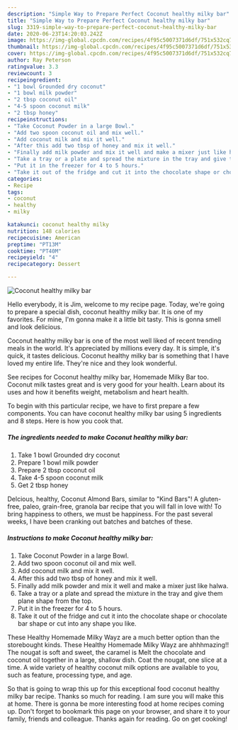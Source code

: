```yaml
---
description: "Simple Way to Prepare Perfect Coconut healthy milky bar"
title: "Simple Way to Prepare Perfect Coconut healthy milky bar"
slug: 3319-simple-way-to-prepare-perfect-coconut-healthy-milky-bar
date: 2020-06-23T14:20:03.242Z
image: https://img-global.cpcdn.com/recipes/4f95c5007371d6df/751x532cq70/coconut-healthy-milky-bar-recipe-main-photo.jpg
thumbnail: https://img-global.cpcdn.com/recipes/4f95c5007371d6df/751x532cq70/coconut-healthy-milky-bar-recipe-main-photo.jpg
cover: https://img-global.cpcdn.com/recipes/4f95c5007371d6df/751x532cq70/coconut-healthy-milky-bar-recipe-main-photo.jpg
author: Ray Peterson
ratingvalue: 3.3
reviewcount: 3
recipeingredient:
- "1 bowl Grounded dry coconut"
- "1 bowl milk powder"
- "2 tbsp coconut oil"
- "4-5 spoon coconut milk"
- "2 tbsp honey"
recipeinstructions:
- "Take Coconut Powder in a large Bowl."
- "Add two spoon coconut oil and mix well."
- "Add coconut milk and mix it well."
- "After this add two tbsp of honey and mix it well."
- "Finally add milk powder and mix it well and make a mixer just like halwa."
- "Take a tray or a plate and spread the mixture in the tray and give them plane shape from the top."
- "Put it in the freezer for 4 to 5 hours."
- "Take it out of the fridge and cut it into the chocolate shape or chocolate bar shape or cut into any shape you like."
categories:
- Recipe
tags:
- coconut
- healthy
- milky

katakunci: coconut healthy milky 
nutrition: 148 calories
recipecuisine: American
preptime: "PT13M"
cooktime: "PT40M"
recipeyield: "4"
recipecategory: Dessert

---
```



![Coconut healthy milky bar](https://img-global.cpcdn.com/recipes/4f95c5007371d6df/751x532cq70/coconut-healthy-milky-bar-recipe-main-photo.jpg)

Hello everybody, it is Jim, welcome to my recipe page. Today, we're going to prepare a special dish, coconut healthy milky bar. It is one of my favorites. For mine, I'm gonna make it a little bit tasty. This is gonna smell and look delicious.

Coconut healthy milky bar is one of the most well liked of recent trending meals in the world. It's appreciated by millions every day. It is simple, it's quick, it tastes delicious. Coconut healthy milky bar is something that I have loved my entire life. They're nice and they look wonderful.

See recipes for Coconut healthy milky bar, Homemade Milky Bar too. Coconut milk tastes great and is very good for your health. Learn about its uses and how it benefits weight, metabolism and heart health.


To begin with this particular recipe, we have to first prepare a few components. You can have coconut healthy milky bar using 5 ingredients and 8 steps. Here is how you cook that.

<!--inarticleads1-->

##### The ingredients needed to make Coconut healthy milky bar:

1. Take 1 bowl Grounded dry coconut
1. Prepare 1 bowl milk powder
1. Prepare 2 tbsp coconut oil
1. Take 4-5 spoon coconut milk
1. Get 2 tbsp honey


Delcious, healthy, Coconut Almond Bars, similar to &#34;Kind Bars&#34;! A gluten-free, paleo, grain-free, granola bar recipe that you will fall in love with! To bring happiness to others, we must be happiness. For the past several weeks, I have been cranking out batches and batches of these. 

<!--inarticleads2-->

##### Instructions to make Coconut healthy milky bar:

1. Take Coconut Powder in a large Bowl.
1. Add two spoon coconut oil and mix well.
1. Add coconut milk and mix it well.
1. After this add two tbsp of honey and mix it well.
1. Finally add milk powder and mix it well and make a mixer just like halwa.
1. Take a tray or a plate and spread the mixture in the tray and give them plane shape from the top.
1. Put it in the freezer for 4 to 5 hours.
1. Take it out of the fridge and cut it into the chocolate shape or chocolate bar shape or cut into any shape you like.


These Healthy Homemade Milky Wayz are a much better option than the storebought kinds. These Healthy Homemade Milky Wayz are ahhhmazing!! The nougat is soft and sweet, the caramel is Melt the chocolate and coconut oil together in a large, shallow dish. Coat the nougat, one slice at a time. A wide variety of healthy coconut milk options are available to you, such as feature, processing type, and age. 

So that is going to wrap this up for this exceptional food coconut healthy milky bar recipe. Thanks so much for reading. I am sure you will make this at home. There is gonna be more interesting food at home recipes coming up. Don't forget to bookmark this page on your browser, and share it to your family, friends and colleague. Thanks again for reading. Go on get cooking!

